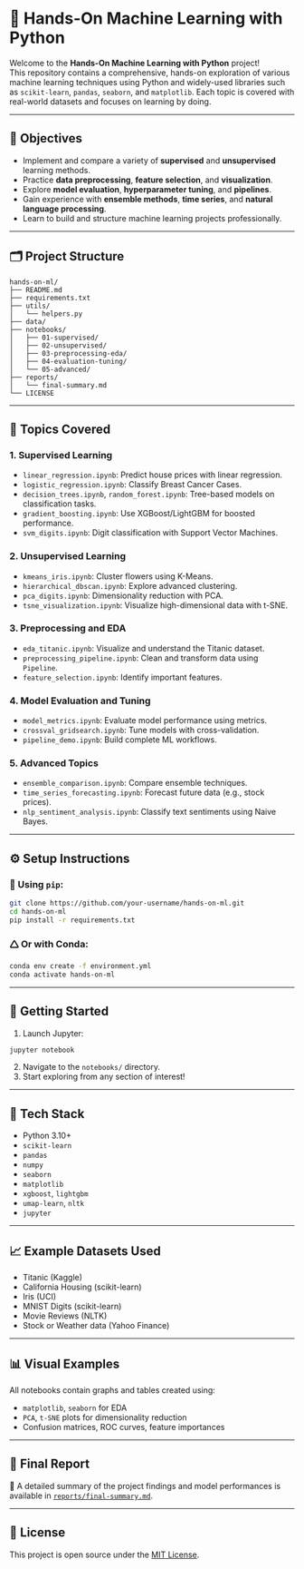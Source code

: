 # 🤖 Hands-On Machine Learning with Python

Welcome to the **Hands-On Machine Learning with Python** project!  
This repository contains a comprehensive, hands-on exploration of various machine learning techniques using Python and widely-used libraries such as `scikit-learn`, `pandas`, `seaborn`, and `matplotlib`. Each topic is covered with real-world datasets and focuses on learning by doing.

---

## 📌 Objectives

- Implement and compare a variety of **supervised** and **unsupervised** learning methods.
- Practice **data preprocessing**, **feature selection**, and **visualization**.
- Explore **model evaluation**, **hyperparameter tuning**, and **pipelines**.
- Gain experience with **ensemble methods**, **time series**, and **natural language processing**.
- Learn to build and structure machine learning projects professionally.

---

## 🗂️ Project Structure

```
hands-on-ml/
├── README.md
├── requirements.txt
├── utils/
│   └── helpers.py
├── data/
├── notebooks/
│   ├── 01-supervised/
│   ├── 02-unsupervised/
│   ├── 03-preprocessing-eda/
│   ├── 04-evaluation-tuning/
│   └── 05-advanced/
├── reports/
│   └── final-summary.md
└── LICENSE
```

---

## 📘 Topics Covered

### 1. Supervised Learning
- `linear_regression.ipynb`: Predict house prices with linear regression.
- `logistic_regression.ipynb`: Classify Breast Cancer Cases.
- `decision_trees.ipynb`, `random_forest.ipynb`: Tree-based models on classification tasks.
- `gradient_boosting.ipynb`: Use XGBoost/LightGBM for boosted performance.
- `svm_digits.ipynb`: Digit classification with Support Vector Machines.

### 2. Unsupervised Learning
- `kmeans_iris.ipynb`: Cluster flowers using K-Means.
- `hierarchical_dbscan.ipynb`: Explore advanced clustering.
- `pca_digits.ipynb`: Dimensionality reduction with PCA.
- `tsne_visualization.ipynb`: Visualize high-dimensional data with t-SNE.

### 3. Preprocessing and EDA
- `eda_titanic.ipynb`: Visualize and understand the Titanic dataset.
- `preprocessing_pipeline.ipynb`: Clean and transform data using `Pipeline`.
- `feature_selection.ipynb`: Identify important features.

### 4. Model Evaluation and Tuning
- `model_metrics.ipynb`: Evaluate model performance using metrics.
- `crossval_gridsearch.ipynb`: Tune models with cross-validation.
- `pipeline_demo.ipynb`: Build complete ML workflows.

### 5. Advanced Topics
- `ensemble_comparison.ipynb`: Compare ensemble techniques.
- `time_series_forecasting.ipynb`: Forecast future data (e.g., stock prices).
- `nlp_sentiment_analysis.ipynb`: Classify text sentiments using Naive Bayes.

---

## ⚙️ Setup Instructions

### 🐍 Using `pip`:
```bash
git clone https://github.com/your-username/hands-on-ml.git
cd hands-on-ml
pip install -r requirements.txt
```

### 🛆 Or with Conda:
```bash
conda env create -f environment.yml
conda activate hands-on-ml
```

---

## 🚀 Getting Started

1. Launch Jupyter:
```bash
jupyter notebook
```
2. Navigate to the `notebooks/` directory.
3. Start exploring from any section of interest!

---

## 🧰 Tech Stack

- Python 3.10+
- `scikit-learn`
- `pandas`
- `numpy`
- `seaborn`
- `matplotlib`
- `xgboost`, `lightgbm`
- `umap-learn`, `nltk`
- `jupyter`

---

## 📈 Example Datasets Used

- Titanic (Kaggle)
- California Housing (scikit-learn)
- Iris (UCI)
- MNIST Digits (scikit-learn)
- Movie Reviews (NLTK)
- Stock or Weather data (Yahoo Finance)

---

## 📊 Visual Examples

All notebooks contain graphs and tables created using:
- `matplotlib`, `seaborn` for EDA
- `PCA`, `t-SNE` plots for dimensionality reduction
- Confusion matrices, ROC curves, feature importances

---

## 📄 Final Report

📝 A detailed summary of the project findings and model performances is available in [`reports/final-summary.md`](reports/final-summary.md).

---

## 📜 License

This project is open source under the [MIT License](LICENSE).
